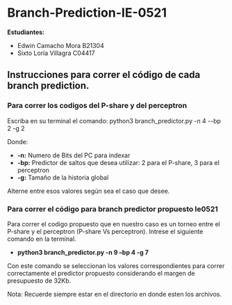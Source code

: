 # Branch-Prediction-IE-0521

**Estudiantes:** 
- Edwin Camacho Mora B21304
- Sixto Loría Villagra C04417

## Instrucciones para correr el código de cada branch prediction.

### Para correr los codigos del P-share y del perceptron

Escriba en su terminal el comando: python3 branch_predictor.py -n 4 --bp 2 -g 2

Donde:
- **-n:** Numero de Bits del PC para indexar
- **-bp:** Predictor de saltos que desea utilizar: 2 para el P-share, 3 para el perceptron 
- **-g:** Tamaño de la historia global

Alterne entre esos valores según sea el caso que desee.


### Para correr el código para branch predictor propuesto Ie0521 

Para correr el codigo propuesto que en nuestro caso es un torneo entre el P-share
y el perceptron (P-share Vs perceptron). Intrese el siguiente comando en la terminal. 

- **python3 branch_predictor.py -n 9 –bp 4 -g 7**

Con este comando se seleccionan los valores correspondientes para correr correctamente
el predictor propuesto considerando el margen de presupuesto de 32Kb.

Nota: Recuerde siempre estar en el directorio en donde esten los archivos.



